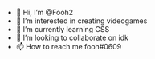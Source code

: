 - 👋 Hi, I’m @Fooh2
- 👀 I’m interested in creating videogames
- 🌱 I’m currently learning CSS
- 💞️ I’m looking to collaborate on idk
- 📫 How to reach me fooh#0609

<!---
Fooh2/Fooh2 is a ✨ special ✨ repository because its `README.md` (this file) appears on your GitHub profile.
You can click the Preview link to take a look at your changes.
--->
